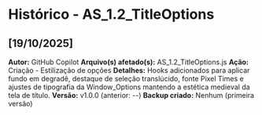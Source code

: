 # Histórico - AS_1.2_TitleOptions

## [19/10/2025]
**Autor:** GitHub Copilot
**Arquivo(s) afetado(s):** AS_1.2_TitleOptions.js
**Ação:** Criação - Estilização de opções
**Detalhes:** Hooks adicionados para aplicar fundo em degradê, destaque de
seleção translúcido, fonte Pixel Times e ajustes de tipografia da Window_Options
mantendo a estética medieval da tela de título.
**Versão:** v1.0.0 (anterior: --)
**Backup criado:** Nenhum (primeira versão)
